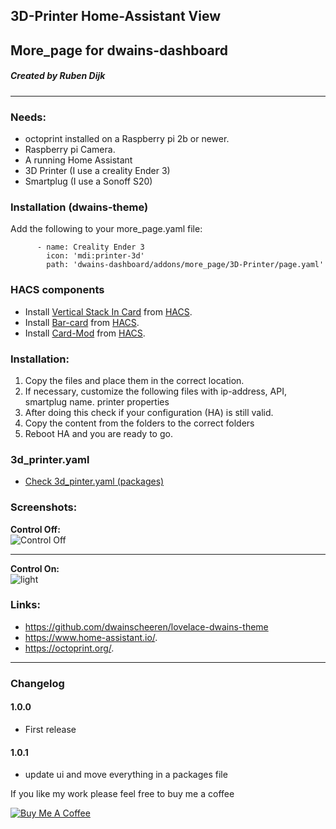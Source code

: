 ## 3D-Printer Home-Assistant View 
## More_page for dwains-dashboard
##### Created by Ruben Dijk
---
### Needs:
* octoprint installed on a Raspberry pi 2b or newer.
* Raspberry pi Camera.
* A running Home Assistant
* 3D Printer (I use a creality Ender 3)
* Smartplug (I use a Sonoff S20)

### Installation (dwains-theme)
Add the following to your more_page.yaml file:

````
      - name: Creality Ender 3
        icon: 'mdi:printer-3d'
        path: 'dwains-dashboard/addons/more_page/3D-Printer/page.yaml'
````

### HACS components

- Install [Vertical Stack In Card](https://github.com/ofekashery/vertical-stack-in-card) from [HACS](https://hacs.xyz).
- Install [Bar-card](https://github.com/custom-cards/bar-card) from [HACS](https://hacs.xyz).
- Install [Card-Mod](https://github.com/thomasloven/lovelace-card-mod) from [HACS](https://hacs.xyz).

### Installation: 
  
1.  Copy the files and place them in the correct location.
2.  If necessary, customize the following files with ip-address, API, smartplug name. printer properties
3.  After doing this check if your configuration (HA) is still valid. 
4.  Copy the content from the folders to the correct folders
5.  Reboot HA and you are ready to go.

### 3d_printer.yaml
* [Check 3d_pinter.yaml (packages)](https://github.com/RubenDijk/ender3-home-assistant/blob/master/3d_printer.yaml/)

### Screenshots:

**Control Off:**<br>
![Control Off](https://github.com/RubenDijk/dwains-theme-addons/blob/master/more_page/3D-Printer/view%20control%20off.png "Control Off")

---

**Control On:**<br>
![light](https://github.com/RubenDijk/dwains-theme-addons/blob/master/more_page/3D-Printer/view%20control%20on.png "Control On")

### Links:
* https://github.com/dwainscheeren/lovelace-dwains-theme
* https://www.home-assistant.io/.
* https://octoprint.org/.

---

### Changelog
#### 1.0.0
- First release
#### 1.0.1
- update ui and move everything in a packages file

If you like my work please feel free to buy me a coffee

<a href="https://www.buymeacoffee.com/RubenDijk" target="_blank"><img src="https://www.buymeacoffee.com/assets/img/custom_images/white_img.png" alt="Buy Me A Coffee"></a>

